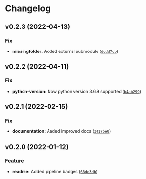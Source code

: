 # Changelog

<!--next-version-placeholder-->

## v0.2.3 (2022-04-13)
### Fix
* **missingfolder:** Added external submodule ([`dcdd7cb`](https://github.com/deepc-health/nekton/commit/dcdd7cbd33d2078bec0e3817bf46e6ddf773de8d))

## v0.2.2 (2022-04-11)
### Fix
* **python-version:** Now python version 3.6.9 supported ([`b4ab299`](https://github.com/deepc-health/nekton/commit/b4ab299ec2344c82bff09ab73861dbe45202ea32))

## v0.2.1 (2022-02-15)
### Fix
* **documentation:** Aaded improved docs ([`3017be0`](https://github.com/deepc-health/nekton/commit/3017be072fe6f20708ac5d7a4cf07d888752883b))

## v0.2.0 (2022-01-12)
### Feature
* **readme:** Added pipeline badges ([`68de3db`](https://github.com/deepc-health/nekton/commit/68de3db5214e30ba86992e361d741070fda68e63))
